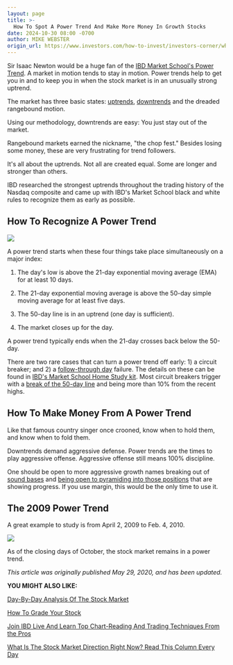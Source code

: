 ```yaml
---
layout: page
title: >-
  How To Spot A Power Trend And Make More Money In Growth Stocks
date: 2024-10-30 08:00 -0700
author: MIKE WEBSTER
origin_url: https://www.investors.com/how-to-invest/investors-corner/what-is-a-power-trend/
---
```


Sir Isaac Newton would be a huge fan of the [IBD Market School's Power Trend](https://www.investors.com/ibd-videos/homestudy/mk-intro/). A market in motion tends to stay in motion. Power trends help to get you in and to keep you in when the stock market is in an unusually strong uptrend.

The market has three basic states: [uptrends](https://www.investors.com/how-to-invest/investors-corner/coronavirus-stock-market-crash-how-to-spot-a-stock-market-bottom/), [downtrends](https://www.investors.com/how-to-invest/investors-corner/how-do-you-spot-a-major-market-top-easy-look-for-heavy-distribution/) and the dreaded rangebound motion.

Using our methodology, downtrends are easy: You just stay out of the market.

Rangebound markets earned the nickname, "the chop fest." Besides losing some money, these are very frustrating for trend followers.

It's all about the uptrends. Not all are created equal. Some are longer and stronger than others.

IBD researched the strongest uptrends throughout the trading history of the Nasdaq composite and came up with IBD's Market School black and white rules to recognize them as early as possible.

## How To Recognize A Power Trend

![](https://www.investors.com/wp-content/uploads/2020/05/IC_060120-300x161.jpg)

A power trend starts when these four things take place simultaneously on a major index:

1. The day's low is above the 21-day exponential moving average (EMA) for at least 10 days.

2. The 21-day exponential moving average is above the 50-day simple moving average for at least five days.

3. The 50-day line is in an uptrend (one day is sufficient).

4. The market closes up for the day.

A power trend typically ends when the 21-day crosses back below the 50-day.

There are two rare cases that can turn a power trend off early: 1) a circuit breaker; and 2) a [follow-through day](https://www.investors.com/how-to-invest/investors-corner/what-is-a-follow-through-day/) failure. The details on these can be found in [IBD's Market School Home Study kit](https://www.investors.com/ibd-videos/homestudy/mk-intro/). Most circuit breakers trigger with a [break of the 50-day line](https://www.investors.com/how-to-invest/investors-corner/when-to-sell-stocks-big-break-below-50-day-line-can-mark-end-of-a-huge-run/) and being more than 10% from the recent highs.

## How To Make Money From A Power Trend

Like that famous country singer once crooned, know when to hold them, and know when to fold them.

Downtrends demand aggressive defense. Power trends are the times to play aggressive offense. Aggressive offense still means 100% discipline.

One should be open to more aggressive growth names breaking out of [sound bases](https://www.investors.com/how-to-invest/investors-corner/investor-basics-why-learning-base-patterns-gets-the-ball-rolling/) and [being open to pyramiding into those positions](https://www.investors.com/how-to-invest/investors-corner/how-to-invest-in-stocks-pyramid-into-a-winning-position/) that are showing progress. If you use margin, this would be the only time to use it.

## The 2009 Power Trend

A great example to study is from April 2, 2009 to Feb. 4, 2010.

![](https://www.investors.com/wp-content/uploads/2020/05/wSMUpwr09_052520.jpg)

As of the closing days of October, the stock market remains in a power trend.

_This article was originally published May 29, 2020, and has been updated._

**YOU MIGHT ALSO LIKE:**

[Day-By-Day Analysis Of The Stock Market](https://www.investors.com/tag/weekend-stock-market-update/)

[How To Grade Your Stock](https://www.investors.com/how-to-invest/investors-corner/how-to-trade-stocks-execute-a-solid-trading-plan-letter-grade-system/)

[Join IBD Live And Learn Top Chart-Reading And Trading Techniques From the Pros](https://shop.investors.com/offer/splashresponsive.aspx?id=IBD-Live)

[What Is The Stock Market Direction Right Now? Read This Column Every Day](https://www.investors.com/category/market-trend/the-big-picture/)

